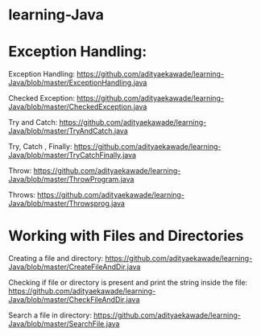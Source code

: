 # learning-Java

# Exception Handling: 

Exception Handling: https://github.com/adityaekawade/learning-Java/blob/master/ExceptionHandling.java

Checked Exception: https://github.com/adityaekawade/learning-Java/blob/master/CheckedException.java

Try and Catch: https://github.com/adityaekawade/learning-Java/blob/master/TryAndCatch.java

Try, Catch , Finally: https://github.com/adityaekawade/learning-Java/blob/master/TryCatchFinally.java 

Throw: https://github.com/adityaekawade/learning-Java/blob/master/ThrowProgram.java

Throws: https://github.com/adityaekawade/learning-Java/blob/master/Throwsprog.java 

# Working with Files and Directories 

Creating a file and directory: https://github.com/adityaekawade/learning-Java/blob/master/CreateFileAndDir.java

Checking if file or directory is present and print the string inside the file: https://github.com/adityaekawade/learning-Java/blob/master/CheckFileAndDir.java

Search a file in directory: https://github.com/adityaekawade/learning-Java/blob/master/SearchFile.java
